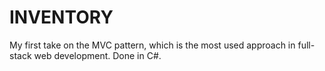 # INVENTORY
My first take on the MVC pattern, which is the most used approach in full-stack web development. Done in C#.

